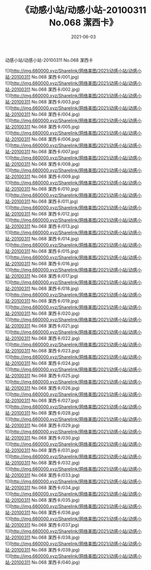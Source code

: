 ﻿---
layout: post
title:  《动感小站/动感小站-20100311 No.068 潔西卡》
date:   2021-06-03
img: http://img.660000.xyz/Sharelink/网络美图/2021/动感小站/动感小站-20100311 No.068 潔西卡/000.jpg
categories: [美女, 清纯, 唯美]
---

动感小站/动感小站-20100311 No.068 潔西卡

 ![](http://img.660000.xyz/Sharelink/网络美图/2021/动感小站/动感小站-20100311 No.068 潔西卡/001.jpg) <br>![](http://img.660000.xyz/Sharelink/网络美图/2021/动感小站/动感小站-20100311 No.068 潔西卡/002.jpg) <br>![](http://img.660000.xyz/Sharelink/网络美图/2021/动感小站/动感小站-20100311 No.068 潔西卡/003.jpg) <br>![](http://img.660000.xyz/Sharelink/网络美图/2021/动感小站/动感小站-20100311 No.068 潔西卡/004.jpg) <br>![](http://img.660000.xyz/Sharelink/网络美图/2021/动感小站/动感小站-20100311 No.068 潔西卡/005.jpg) <br>![](http://img.660000.xyz/Sharelink/网络美图/2021/动感小站/动感小站-20100311 No.068 潔西卡/006.jpg) <br>![](http://img.660000.xyz/Sharelink/网络美图/2021/动感小站/动感小站-20100311 No.068 潔西卡/007.jpg) <br>![](http://img.660000.xyz/Sharelink/网络美图/2021/动感小站/动感小站-20100311 No.068 潔西卡/008.jpg) <br>![](http://img.660000.xyz/Sharelink/网络美图/2021/动感小站/动感小站-20100311 No.068 潔西卡/009.jpg) <br>![](http://img.660000.xyz/Sharelink/网络美图/2021/动感小站/动感小站-20100311 No.068 潔西卡/010.jpg) <br>![](http://img.660000.xyz/Sharelink/网络美图/2021/动感小站/动感小站-20100311 No.068 潔西卡/011.jpg) <br>![](http://img.660000.xyz/Sharelink/网络美图/2021/动感小站/动感小站-20100311 No.068 潔西卡/012.jpg) <br>![](http://img.660000.xyz/Sharelink/网络美图/2021/动感小站/动感小站-20100311 No.068 潔西卡/013.jpg) <br>![](http://img.660000.xyz/Sharelink/网络美图/2021/动感小站/动感小站-20100311 No.068 潔西卡/014.jpg) <br>![](http://img.660000.xyz/Sharelink/网络美图/2021/动感小站/动感小站-20100311 No.068 潔西卡/015.jpg) <br>![](http://img.660000.xyz/Sharelink/网络美图/2021/动感小站/动感小站-20100311 No.068 潔西卡/016.jpg) <br>![](http://img.660000.xyz/Sharelink/网络美图/2021/动感小站/动感小站-20100311 No.068 潔西卡/017.jpg) <br>![](http://img.660000.xyz/Sharelink/网络美图/2021/动感小站/动感小站-20100311 No.068 潔西卡/018.jpg) <br>![](http://img.660000.xyz/Sharelink/网络美图/2021/动感小站/动感小站-20100311 No.068 潔西卡/019.jpg) <br>![](http://img.660000.xyz/Sharelink/网络美图/2021/动感小站/动感小站-20100311 No.068 潔西卡/020.jpg) <br>![](http://img.660000.xyz/Sharelink/网络美图/2021/动感小站/动感小站-20100311 No.068 潔西卡/021.jpg) <br>![](http://img.660000.xyz/Sharelink/网络美图/2021/动感小站/动感小站-20100311 No.068 潔西卡/022.jpg) <br>![](http://img.660000.xyz/Sharelink/网络美图/2021/动感小站/动感小站-20100311 No.068 潔西卡/023.jpg) <br>![](http://img.660000.xyz/Sharelink/网络美图/2021/动感小站/动感小站-20100311 No.068 潔西卡/024.jpg) <br>![](http://img.660000.xyz/Sharelink/网络美图/2021/动感小站/动感小站-20100311 No.068 潔西卡/025.jpg) <br>![](http://img.660000.xyz/Sharelink/网络美图/2021/动感小站/动感小站-20100311 No.068 潔西卡/026.jpg) <br>![](http://img.660000.xyz/Sharelink/网络美图/2021/动感小站/动感小站-20100311 No.068 潔西卡/027.jpg) <br>![](http://img.660000.xyz/Sharelink/网络美图/2021/动感小站/动感小站-20100311 No.068 潔西卡/028.jpg) <br>![](http://img.660000.xyz/Sharelink/网络美图/2021/动感小站/动感小站-20100311 No.068 潔西卡/029.jpg) <br>![](http://img.660000.xyz/Sharelink/网络美图/2021/动感小站/动感小站-20100311 No.068 潔西卡/030.jpg) <br>![](http://img.660000.xyz/Sharelink/网络美图/2021/动感小站/动感小站-20100311 No.068 潔西卡/031.jpg) <br>![](http://img.660000.xyz/Sharelink/网络美图/2021/动感小站/动感小站-20100311 No.068 潔西卡/032.jpg) <br>![](http://img.660000.xyz/Sharelink/网络美图/2021/动感小站/动感小站-20100311 No.068 潔西卡/033.jpg) <br>![](http://img.660000.xyz/Sharelink/网络美图/2021/动感小站/动感小站-20100311 No.068 潔西卡/034.jpg) <br>![](http://img.660000.xyz/Sharelink/网络美图/2021/动感小站/动感小站-20100311 No.068 潔西卡/035.jpg) <br>![](http://img.660000.xyz/Sharelink/网络美图/2021/动感小站/动感小站-20100311 No.068 潔西卡/036.jpg) <br>![](http://img.660000.xyz/Sharelink/网络美图/2021/动感小站/动感小站-20100311 No.068 潔西卡/037.jpg) <br>![](http://img.660000.xyz/Sharelink/网络美图/2021/动感小站/动感小站-20100311 No.068 潔西卡/038.jpg) <br>![](http://img.660000.xyz/Sharelink/网络美图/2021/动感小站/动感小站-20100311 No.068 潔西卡/039.jpg) <br>![](http://img.660000.xyz/Sharelink/网络美图/2021/动感小站/动感小站-20100311 No.068 潔西卡/040.jpg) <br>